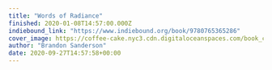 ```yaml
---
title: "Words of Radiance"
finished: 2020-01-08T14:57:00.000Z
indiebound_link: "https://www.indiebound.org/book/9780765365286"
cover_image: https://coffee-cake.nyc3.cdn.digitaloceanspaces.com/book_covers/2020/9780765365286.jpg
author: "Brandon Sanderson"
date: 2020-09-27T14:57:58+00:00
---
```

